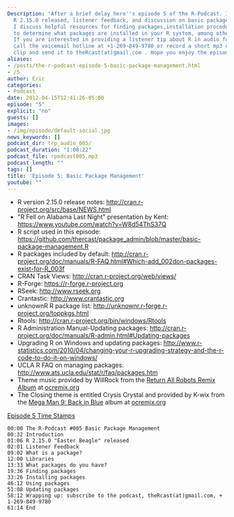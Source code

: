 ```yaml
---
Description: 'After a brief delay here''s episode 5 of the R-Podcast. In this episode:
  R 2.15.0 released, listener feedback, and discussion on basic package management.
  I discuss helpful resources for finding packages,installation procedures, and how
  to determine what packages are installed in your R system, among other considerations.
  If you are interested in providing a listener tip about R in audio format, please
  call the voicemail hotline at +1-269-849-9780 or record a short mp3 or ogg audio
  clip and send it to theRcast(at)gmail.com . Hope you enjoy the episode!'
aliases:
- /posts/the-r-podcast-episode-5-basic-package-management.html
- /5
author: Eric
categories:
- Podcast
date: 2012-04-15T12:41:26-05:00
episode: "5"
explicit: "no"
guests: []
images:
- /img/episode/default-social.jpg
news_keywords: []
podcast_dir: trp_audio_005/
podcast_duration: "1:08:22"
podcast_file: rpodcast005.mp3
podcast_length: ""
tags: []
title: 'Episode 5: Basic Package Management'
youtube: ""
---
```


-   R version 2.15.0 release notes: <http://cran.r-project.org/src/base/NEWS.html>
-   "R Fell on Alabama Last Night" presentation by Kent: <https://www.youtube.com/watch?v=W8d54ThS37Q>
-   R script used in this episode: <https://github.com/thercast/package_admin/blob/master/basic-package-management.R>
-   R packages included by default: <http://cran.r-project.org/doc/manuals/R-FAQ.html#Which-add_002don-packages-exist-for-R_003f>
-   CRAN Task Views: <http://cran.r-project.org/web/views/>
-   R-Forge: <https://r-forge.r-project.org>
-   RSeek: <http://www.rseek.org>
-   Crantastic: <http://www.crantastic.org>
-   unknownR R package list: <http://unknownr.r-forge.r-project.org/toppkgs.html>
-   Rtools: <http://cran.r-project.org/bin/windows/Rtools>
-   R Administration Manual-Updating packages: <http://cran.r-project.org/doc/manuals/R-admin.html#Updating-packages>
-   Upgrading R on Windows and updating packages: <http://www.r-statistics.com/2010/04/changing-your-r-upgrading-strategy-and-the-r-code-to-do-it-on-windows/>
-   UCLA R FAQ on managing packages: <http://www.ats.ucla.edu/stat/r/faq/packages.htm>
-   Theme music provided by WillRock from the [Return All Robots Remix Album](http://ocremix.org/events/returnallrobots/) at [ocremix.org](http://ocremix.org/)
-   The Closing theme is entitled Crysis Crystal and provided by K-wix from the [Mega Man 9: Back in Blue](http://backinblue.ocremix.org/) album at [ocremix.org](http://ocremix.org/)

<span style="text-decoration: underline;">Episode 5 Time Stamps</span>

    00:00 The R-Podcast #005 Basic Package Management
    00:32 Introduction
    01:06 R 2.15.0 "Easter Beagle" released
    02:01 Listener Feedback
    09:02 What is a package?
    12:00 Libraries
    13:33 What packages do you have?
    19:36 Finding packages
    33:26 Installing packages
    46:12 Using packages
    51:08 Updating packages
    58:12 Wrapping up: subscribe to the podcast, theRcast(at)gmail.com, + 1-269-849-9780
    61:14 End
